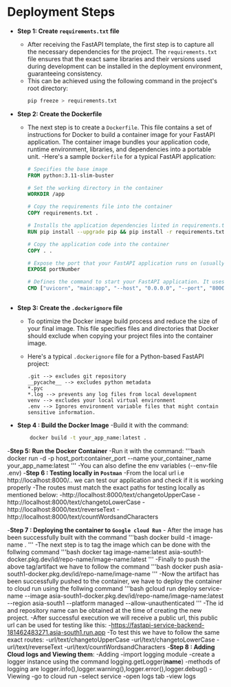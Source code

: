 # Deployment Steps

- **Step 1: Create `requirements.txt` file**
  - After receiving the FastAPI template, the first step is to capture all the necessary dependencies for the project. The `requirements.txt` file ensures that the exact same libraries and their versions used during development can be installed in the deployment environment, guaranteeing consistency.
  - This can be achieved using the following command in the project's root directory:
    ```bash
    pip freeze > requirements.txt
    ```

- **Step 2: Create the Dockerfile**
  - The next step is to create a `Dockerfile`. This file contains a set of instructions for Docker to build a container image for your FastAPI application. The container image bundles your application code, runtime environment, libraries, and dependencies into a portable unit.
  -Here's a sample `Dockerfile` for a typical FastAPI application:

    ```dockerfile
    # Specifies the base image
    FROM python:3.11-slim-buster

    # Set the working directory in the container
    WORKDIR /app

    # Copy the requirements file into the container 
    COPY requirements.txt .

    # Installs the application dependencies listed in requirements.txt
    RUN pip install --upgrade pip && pip install -r requirements.txt

    # Copy the application code into the container
    COPY . .

    # Expose the port that your FastAPI application runs on (usually 8000)
    EXPOSE portNumber

    # Defines the command to start your FastAPI application. It uses Uvicorn, an ASGI server, and specifies the host, port, and the location of your FastAPI app (main:app).
    CMD ["uvicorn", "main:app", "--host", "0.0.0.0", "--port", "8000"]
 
- **Step 3: Create the `.dockerignore` file**
  - To optimize the Docker image build process and reduce the size of your final image. This file specifies files and directories that Docker should exclude when copying your project files into the container image. 

  - Here's a typical `.dockerignore` file for a Python-based FastAPI project:

    ```
    .git --> excludes git repository
    __pycache__ --> excludes python metadata
    *.pyc
    *.log --> prevents any log files from local development
    venv --> excludes your local virtual environment
    .env --> Ignores environment variable files that might contain sensitive information.
    ```

- **Step 4 : Build the Docker Image**
    -Build it with the command:
    ```bash
        docker build -t your_app_name:latest .
    ```
-**Step 5: Run the Docker Container**
    -Run it with the command:
    '''bash
        docker run -d -p host_port:container_port --name your_container_name your_app_name:latest
    '''
    -You can also define the env variables (--env-file .env)
-**Step 6 : Testing locally in `Postman`**
    -From the local url i.e http://localhost:8000/.. we can test our application and check if it is working properly
    -The routes must match the exact paths for testing locally as mentioned below:
        -http://localhost:8000/text/changetoUpperCase
        -http://localhost:8000/text/changetoLowerCase
        -http://localhost:8000/text/reverseText
        -http://localhost:8000/text/countWordsandCharacters
        
        
-**Step 7 : Deploying the container to `Google cloud Run`**
    - After the image has been successfully built with the command 
    '''bash
        docker build -t image-name .
    '''
    -The next step is to tag the image which can be done with the follwing command 
    '''bash
        docker tag image-name:latest asia-south1-docker.pkg.dev/id/repo-name/image-name:latest
    '''
    -Finally to push the above tag/artifact we have to follow the command
    '''bash
        docker push asia-south1-docker.pkg.dev/id/repo-name/image-name
    '''
    -Now the artifact has been successfully pushed to the container, we have to deploy the container to cloud run using the follwing command 
    '''bash
        gcloud run deploy service-name     --image asia-south1-docker.pkg.dev/id/repo-name/image-name:latest     --region asia-south1     --platform managed     --allow-unauthenticated
    '''
    -The id and repository name can be obtained at the time of creating the new project. 
    -After successful execution we will receive a public url, this public url can be used for testing like this:
        -https://fastapi-service-backend-181462483271.asia-south1.run.app
        -To test this we have to follow the same exact routes:
            -url/text/changetoUpperCase
            -url/text/changetoLowerCase
            -url/text/reverseText
            -url/text/countWordsandCharacters
-**Step 8 : Adding Cloud logs and Viewing them**:
    -Adding 
        -import logging module
        -create a logger instance using the command logging.getLogger(__name__)
        -methods of logging are logger.info(),logger.warning(),logger.error(),logger.debug()
    -Viewing
        -go to cloud run 
        -select service
        -open logs tab
        -view logs
